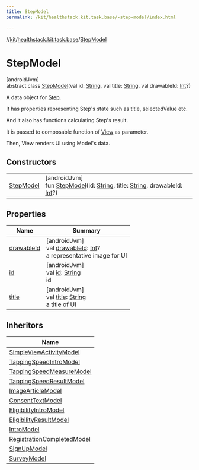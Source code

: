 ```yaml
---
title: StepModel
permalink: /kit/healthstack.kit.task.base/-step-model/index.html

---
```

//[kit](../../../index.html)/[healthstack.kit.task.base](../index.html)/[StepModel](index.html)



# StepModel



[androidJvm]\
abstract class [StepModel](index.html)(val id: [String](https://kotlinlang.org/api/latest/jvm/stdlib/kotlin/-string/index.html), val title: [String](https://kotlinlang.org/api/latest/jvm/stdlib/kotlin/-string/index.html), val drawableId: [Int](https://kotlinlang.org/api/latest/jvm/stdlib/kotlin/-int/index.html)?)

A data object for [Step](../-step/index.html).



It has properties representing Step's state such as title, selectedValue etc.



And it also has functions calculating Step's result.



It is passed to composable function of [View](../-view/index.html) as parameter.



Then, View renders UI using Model's data.



## Constructors


| | |
|---|---|
| [StepModel](-step-model.html) | [androidJvm]<br>fun [StepModel](-step-model.html)(id: [String](https://kotlinlang.org/api/latest/jvm/stdlib/kotlin/-string/index.html), title: [String](https://kotlinlang.org/api/latest/jvm/stdlib/kotlin/-string/index.html), drawableId: [Int](https://kotlinlang.org/api/latest/jvm/stdlib/kotlin/-int/index.html)?) |


## Properties


| Name | Summary |
|---|---|
| [drawableId](drawable-id.html) | [androidJvm]<br>val [drawableId](drawable-id.html): [Int](https://kotlinlang.org/api/latest/jvm/stdlib/kotlin/-int/index.html)?<br>a representative image for UI |
| [id](id.html) | [androidJvm]<br>val [id](id.html): [String](https://kotlinlang.org/api/latest/jvm/stdlib/kotlin/-string/index.html)<br>id |
| [title](title.html) | [androidJvm]<br>val [title](title.html): [String](https://kotlinlang.org/api/latest/jvm/stdlib/kotlin/-string/index.html)<br>a title of UI |


## Inheritors


| Name |
|---|
| [SimpleViewActivityModel](../../healthstack.kit.task.activity.model/-simple-view-activity-model/index.html) |
| [TappingSpeedIntroModel](../../healthstack.kit.task.activity.model/-tapping-speed-intro-model/index.html) |
| [TappingSpeedMeasureModel](../../healthstack.kit.task.activity.model/-tapping-speed-measure-model/index.html) |
| [TappingSpeedResultModel](../../healthstack.kit.task.activity.model/-tapping-speed-result-model/index.html) |
| [ImageArticleModel](../-image-article-model/index.html) |
| [ConsentTextModel](../../healthstack.kit.task.onboarding.model/-consent-text-model/index.html) |
| [EligibilityIntroModel](../../healthstack.kit.task.onboarding.model/-eligibility-intro-model/index.html) |
| [EligibilityResultModel](../../healthstack.kit.task.onboarding.model/-eligibility-result-model/index.html) |
| [IntroModel](../../healthstack.kit.task.onboarding.model/-intro-model/index.html) |
| [RegistrationCompletedModel](../../healthstack.kit.task.signup.model/-registration-completed-model/index.html) |
| [SignUpModel](../../healthstack.kit.task.signup.model/-sign-up-model/index.html) |
| [SurveyModel](../../healthstack.kit.task.survey.model/-survey-model/index.html) |

